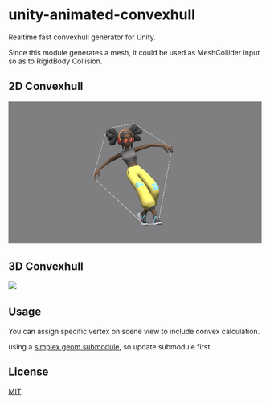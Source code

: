 # unity-animated-convexhull

Realtime fast convexhull generator for Unity.

Since this module generates a mesh, it could be used as MeshCollider input so as to RigidBody Collision.


## 2D Convexhull
<img src="Recordings/2d.gif" width="600px">

## 3D Convexhull
<img src="Recordings/3d.gif" width="600px">

## Usage
You can assign specific vertex on scene view to include convex calculation.

using a [simplex geom submodule](https://github.com/komietty/unity-simplex-geometry), so update submodule first.

## License
[MIT](LICENSE)
